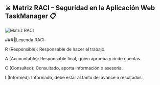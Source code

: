 ## ⚔️ Matriz RACI – Seguridad en la Aplicación Web TaskManager 📋

![Matriz RACI](https://github.com/user-attachments/assets/a589ba8a-68e0-4804-ac7e-e369361fe3cb)

###🔋Leyenda RACI:

R (Responsible): Responsable de hacer el trabajo.

A (Accountable): Responsable final, quien aprueba y rinde cuentas.

C (Consulted): Consultado, aporta información o asesoría.

I (Informed): Informado, debe estar al tanto del avance o resultados.
